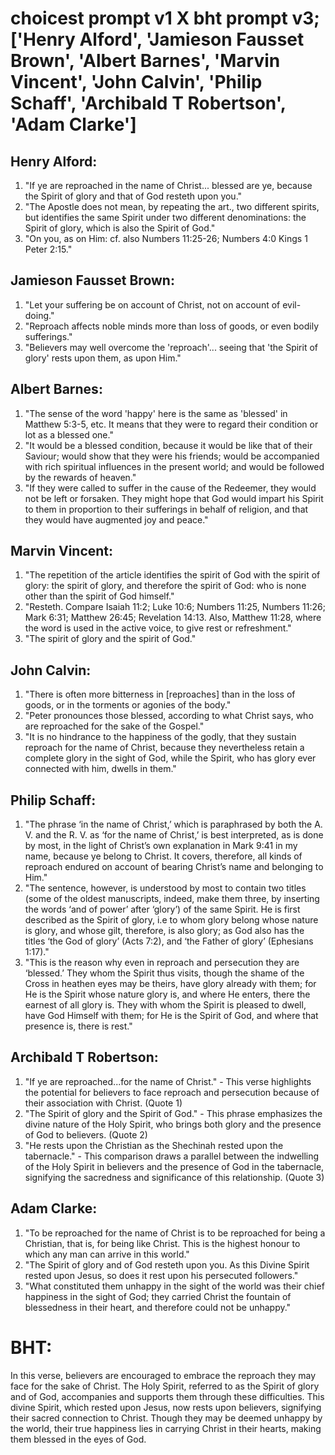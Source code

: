 # choicest prompt v1 X bht prompt v3; ['Henry Alford', 'Jamieson Fausset Brown', 'Albert Barnes', 'Marvin Vincent', 'John Calvin', 'Philip Schaff', 'Archibald T Robertson', 'Adam Clarke']

## Henry Alford:
1. "If ye are reproached in the name of Christ... blessed are ye, because the Spirit of glory and that of God resteth upon you." 
2. "The Apostle does not mean, by repeating the art., two different spirits, but identifies the same Spirit under two different denominations: the Spirit of glory, which is also the Spirit of God."
3. "On you, as on Him: cf. also Numbers 11:25-26; Numbers 4:0 Kings 1 Peter 2:15."

## Jamieson Fausset Brown:
1. "Let your suffering be on account of Christ, not on account of evil-doing."
2. "Reproach affects noble minds more than loss of goods, or even bodily sufferings."
3. "Believers may well overcome the 'reproach'... seeing that 'the Spirit of glory' rests upon them, as upon Him."

## Albert Barnes:
1. "The sense of the word 'happy' here is the same as 'blessed' in Matthew 5:3-5, etc. It means that they were to regard their condition or lot as a blessed one."
2. "It would be a blessed condition, because it would be like that of their Saviour; would show that they were his friends; would be accompanied with rich spiritual influences in the present world; and would be followed by the rewards of heaven."
3. "If they were called to suffer in the cause of the Redeemer, they would not be left or forsaken. They might hope that God would impart his Spirit to them in proportion to their sufferings in behalf of religion, and that they would have augmented joy and peace."

## Marvin Vincent:
1. "The repetition of the article identifies the spirit of God with the spirit of glory: the spirit of glory, and therefore the spirit of God: who is none other than the spirit of God himself."
2. "Resteth. Compare Isaiah 11:2; Luke 10:6; Numbers 11:25, Numbers 11:26; Mark 6:31; Matthew 26:45; Revelation 14:13. Also, Matthew 11:28, where the word is used in the active voice, to give rest or refreshment."
3. "The spirit of glory and the spirit of God."

## John Calvin:
1. "There is often more bitterness in [reproaches] than in the loss of goods, or in the torments or agonies of the body."
2. "Peter pronounces those blessed, according to what Christ says, who are reproached for the sake of the Gospel."
3. "It is no hindrance to the happiness of the godly, that they sustain reproach for the name of Christ, because they nevertheless retain a complete glory in the sight of God, while the Spirit, who has glory ever connected with him, dwells in them."

## Philip Schaff:
1. "The phrase ‘in the name of Christ,’ which is paraphrased by both the A. V. and the R. V. as ‘for the name of Christ,’ is best interpreted, as is done by most, in the light of Christ’s own explanation in Mark 9:41 in my name, because ye belong to Christ. It covers, therefore, all kinds of reproach endured on account of bearing Christ’s name and belonging to Him."
2. "The sentence, however, is understood by most to contain two titles (some of the oldest manuscripts, indeed, make them three, by inserting the words ‘and of power’ after ‘glory’) of the same Spirit. He is first described as the Spirit of glory, i.e to whom glory belong whose nature is glory, and whose gilt, therefore, is also glory; as God also has the titles ‘the God of glory’ (Acts 7:2), and ‘the Father of glory’ (Ephesians 1:17)."
3. "This is the reason why even in reproach and persecution they are ‘blessed.’ They whom the Spirit thus visits, though the shame of the Cross in heathen eyes may be theirs, have glory already with them; for He is the Spirit whose nature glory is, and where He enters, there the earnest of all glory is. They with whom the Spirit is pleased to dwell, have God Himself with them; for He is the Spirit of God, and where that presence is, there is rest."

## Archibald T Robertson:
1. "If ye are reproached...for the name of Christ." - This verse highlights the potential for believers to face reproach and persecution because of their association with Christ. (Quote 1)
2. "The Spirit of glory and the Spirit of God." - This phrase emphasizes the divine nature of the Holy Spirit, who brings both glory and the presence of God to believers. (Quote 2)
3. "He rests upon the Christian as the Shechinah rested upon the tabernacle." - This comparison draws a parallel between the indwelling of the Holy Spirit in believers and the presence of God in the tabernacle, signifying the sacredness and significance of this relationship. (Quote 3)

## Adam Clarke:
1. "To be reproached for the name of Christ is to be reproached for being a Christian, that is, for being like Christ. This is the highest honour to which any man can arrive in this world." 
2. "The Spirit of glory and of God resteth upon you. As this Divine Spirit rested upon Jesus, so does it rest upon his persecuted followers."
3. "What constituted them unhappy in the sight of the world was their chief happiness in the sight of God; they carried Christ the fountain of blessedness in their heart, and therefore could not be unhappy."


# BHT:
In this verse, believers are encouraged to embrace the reproach they may face for the sake of Christ. The Holy Spirit, referred to as the Spirit of glory and of God, accompanies and supports them through these difficulties. This divine Spirit, which rested upon Jesus, now rests upon believers, signifying their sacred connection to Christ. Though they may be deemed unhappy by the world, their true happiness lies in carrying Christ in their hearts, making them blessed in the eyes of God.